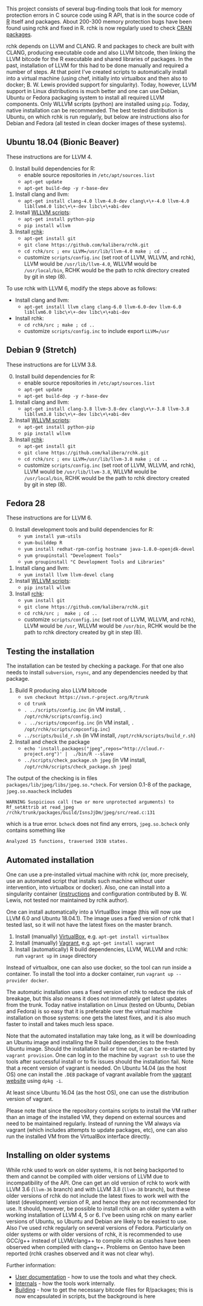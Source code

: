 
This project consists of several bug-finding tools that look for memory
protection errors in C source code using R API, that is in the source code
of [R](http://www.r-project.org/) itself and packages.  About 200-300 memory
protection bugs have been found using rchk and fixed in R. rchk is
now regularly used to check
[CRAN packages](https://github.com/kalibera/cran-checks/tree/master/rchk).

rchk depends on LLVM and CLANG.  R and packages to check are built with
CLANG, producing executable code and also LLVM bitcode, then linking the
LLVM bitcode for the R executable and shared libraries of packages.  In the
past, installation of LLVM for this had to be done manually and required a
number of steps.  At that point I've created scripts to automatically
install into a virtual machine (using chef, initially into virtualbox and
then also to docker; B. W. Lewis provided support for singularity). 
Today, however, LLVM support in Linux distributions is much better and one
can use Debian, Ubuntu or Fedora packaging system to install all required
LLVM components.  Only WLLVM scripts (python) are installed using `pip`. 
Today, native installation can be recommended.  The best tested distribution
is Ubuntu, on which rchk is run regularly, but below are instructions also
for Debian and Fedora (all tested in clean docker images of these systems).

## Ubuntu 18.04 (Bionic Beaver)

These instructions are for LLVM 4.

0. Install build dependencies for R:
	* enable source repositories in `/etc/apt/sources.list`
	* `apt-get update`
	* `apt-get build-dep -y r-base-dev`
1. Install clang and llvm:
	* `apt-get install clang-4.0 llvm-4.0-dev clang\+\+-4.0 llvm-4.0 libllvm4.0 libc\+\+-dev libc\+\+abi-dev`
2. Install [WLLVM scripts](https://github.com/travitch/whole-program-llvm):
	* `apt-get install python-pip`
	* `pip install wllvm`
3. Install [rchk](https://github.com/kalibera/rchk.git):
	* `apt-get install git`
	* `git clone https://github.com/kalibera/rchk.git`
	* `cd rchk/src ; env LLVM=/usr/lib/llvm-4.0 make ; cd ..`
	* customize `scripts/config.inc` (set root of LLVM, WLLVM, and rchk), LLVM
	would be `/usr/lib/llvm-4.0`, WLLVM would be `/usr/local/bin`, RCHK would be the
	path to rchk directory created by git in step (8).

To use rchk with LLVM 6, modify the steps above as follows:

* Install clang and llvm:
	* `apt-get install llvm clang clang-6.0 llvm-6.0-dev llvm-6.0 libllvm6.0 libc\+\+-dev libc\+\+abi-dev`
* Install rchk:
	* `cd rchk/src ; make ; cd ..`
	* customize `scripts/config.inc` to include export `LLVM=/usr`

## Debian 9 (Stretch)

These instructions are for LLVM 3.8.

0. Install build dependencies for R:
	* enable source repositories in `/etc/apt/sources.list`
	* `apt-get update`
	* `apt-get build-dep -y r-base-dev`
1. Install clang and llvm:
	* `apt-get install clang-3.8 llvm-3.8-dev clang\+\+-3.8 llvm-3.8 libllvm3.8 libc\+\+-dev libc\+\+abi-dev`
2. Install [WLLVM scripts](https://github.com/travitch/whole-program-llvm):
	* `apt-get install python-pip`
	* `pip install wllvm`
3. Install [rchk](https://github.com/kalibera/rchk.git):
	* `apt-get install git`
	* `git clone https://github.com/kalibera/rchk.git`
	* `cd rchk/src ; env LLVM=/usr/lib/llvm-3.8 make ; cd ..`
	* customize `scripts/config.inc` (set root of LLVM, WLLVM, and rchk), LLVM
	would be `/usr/lib/llvm-3.8`, WLLVM would be `/usr/local/bin`, RCHK would be the
	path to rchk directory created by git in step (8).

## Fedora 28

These instructions are for LLVM 6.

0. Install development tools and build dependencies for R:
	* `yum install yum-utils`
	* `yum-builddep R`
	* `yum install redhat-rpm-config hostname java-1.8.0-openjdk-devel`
	* `yum groupinstall "Development Tools"`
	* `yum groupinstall "C Development Tools and Libraries"`
1. Install clang and llvm:
	* `yum install llvm llvm-devel clang`
2. Install [WLLVM scripts](https://github.com/travitch/whole-program-llvm):
	* `pip install wllvm`
3. Install [rchk](https://github.com/kalibera/rchk.git):
	* `yum install git`
	* `git clone https://github.com/kalibera/rchk.git`
	* `cd rchk/src ;  make ; cd ..`
	* customize `scripts/config.inc` (set root of LLVM, WLLVM, and rchk), LLVM
	would be `/usr`, WLLVM would be `/usr/bin`, RCHK would be the
	path to rchk directory created by git in step (8).


## Testing the installation

The installation can be tested by checking a package.  For that one also
needs to install `subversion`, `rsync`, and any dependencies needed by that
package.

1. Build R producing also LLVM bitcode
	* `svn checkout https://svn.r-project.org/R/trunk`
	* `cd trunk`
	* `. ../scripts/config.inc` (in VM install, `. /opt/rchk/scripts/config.inc`)
	* `. ../scripts/cmpconfig.inc` (in VM install, `. /opt/rchk/scripts/cmpconfig.inc`)
	* `../scripts/build_r.sh` (in VM install, `/opt/rchk/scripts/build_r.sh`)
2. Install and check the package
	* `echo 'install.packages("jpeg",repos="http://cloud.r-project.org")' |  ./bin/R --slave`
	* `../scripts/check_package.sh jpeg` (in VM install, `/opt/rchk/scripts/check_package.sh jpeg`)

The output of the checking is in files
`packages/lib/jpeg/libs/jpeg.so.*check`. For version 0.1-8 of the package,
`jpeg.so.maacheck` includes

```
WARNING Suspicious call (two or more unprotected arguments) to Rf_setAttrib at read_jpeg /rchk/trunk/packages/build/IsnsJjDm/jpeg/src/read.c:131
```

which is a true error. `bcheck` does not find any errors, `jpeg.so.bcheck`
only contains something like

```
Analyzed 15 functions, traversed 1938 states.
```

## Automated installation

One can use a pre-installed virtual machine with rchk (or, more precisely,
use an automated script that installs such machine without user
intervention, into virtualbox or docker).  Also, one can install into a
singularity container ([instructions](image/README_SINGULARITY.md) and
configuration contributed by B. W. Lewis, not tested nor maintained by
rchk author).

One can install automatically into a VirtualBox image (this will now use
LLVM 6.0 and Ubuntu 18.04.1). The image uses a fixed version of rchk that I
tested last, so it will not have the latest fixes on the master branch.

1. Install (manually) [VirtualBox](https://www.virtualbox.org/wiki/Downloads), e.g. `apt-get install virtualbox`
2. Install (manually) [Vagrant](https://www.vagrantup.com/), e.g. `apt-get install vagrant`
3. Install (automatically) R build dependencies, LLVM, WLLVM and rchk: run `vagrant up` in `image` directory

Instead of virtualbox, one can also use docker, so the tool can run inside a
container.  To install the tool into a docker container, run `vagrant up --provider docker`. 

The automatic installation uses a fixed version of rchk to reduce the risk
of breakage, but this also means it does not immediately get latest updates
from the trunk.  Today native installation on Linux (tested on Ubuntu,
Debian and Fedora) is so easy that it is preferable over the virtual machine
installation on those systems: one gets the latest fixes, and it is also
much faster to install and takes much less space.

Note that the automated installation may take long, as it will be
downloading an Ubuntu image and installing the R build dependencies to the
fresh Ubuntu image.  Should the installation fail or time out, it can be
re-started by `vagrant provision`.  One can log in to the machine by
`vagrant ssh` to use the tools after successful install or to fix issues
should the installation fail.  Note that a recent version of vagrant is
needed.  On Ubuntu 14.04 (as the host OS) one can install the `.DEB` package
of vagrant available from the [vagrant website](https://www.vagrantup.com/downloads.html) using `dpkg -i`.

At least since Ubuntu 16.04 (as the host OS), one can use the distribution
version of vagrant.

Please note that since the repository contains scripts to install the VM
rather than an image of the installed VM, they depend on external sources
and need to be maintained regularly.  Instead of running the VM always via
vagrant (which includes attempts to update packages, etc), one can also run
the installed VM from the VirtualBox interface directly.

## Installing on older systems

While rchk used to work on older systems, it is not being backported to them
and cannot be compiled with older versions of LLVM due to incompatibility of
the API.  One can get an old version of rchk to work with LLVM 3.6
(`llvm-36` branch) and with LLVM 3.8 (`llvm-38` branch), but these older
versions of rchk do not include the latest fixes to work well with the
latest (development) version of R, and hence they are not recommended for
use.  It should, however, be possible to install rchk on an older system a
with working installation of LLVM 4, 5 or 6.  I've been using rchk on many
earlier versions of Ubuntu, so Ubuntu and Debian are likely to be easiest to
use.  Also I've used rchk regularly on several versions of Fedora. 
Particularly on older systems or with older versions of rchk, it is
recommended to use GCC/g++ instead of LLVM/clang++ to compile rchk as
crashes have been observed when compiled with clang++.  Problems on Gentoo
have been reported (rchk crashes observed and it was not clear why).

Further information:

* [User documentation](doc/USAGE.md) - how to use the tools and what they check.
* [Internals](doc/INTERNALS.md) - how the tools work internally.
* [Building](doc/BUILDING.md) - how to get the necessary bitcode files for R/packages; this is now encapsulated in scripts, but the background is here
